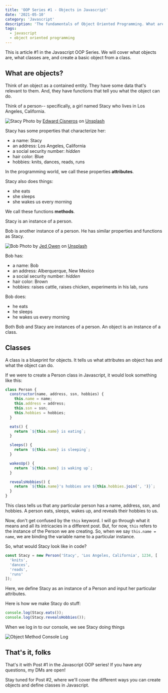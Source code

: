 ```yaml
---
title: 'OOP Series #1 - Objects in Javascript'
date: '2021-05-10'
category: 'Javascript'
description: 'The fundamentals of Object Oriented Programming. What are objects? What are classes? Create a basic object from a class.'
tags:
  - javascript
  - object oriented programming
---
```


This is article #1 in the Javascript OOP Series. We will cover what objects are, what classes are, and create a basic object from a class.

## What are objects?

Think of an object as a contained entity. They have some data that's relevant to them. And, they have functions that tell you what the object can do.

Think of a person-- specifically, a girl named Stacy who lives in Los Angeles, California.

![Stacy](/postImages/stacy-oop-1.png)
Photo by <a href="https://unsplash.com/@everythingcaptured?utm_source=unsplash&utm_medium=referral&utm_content=creditCopyText">Edward Cisneros</a> on <a href="https://unsplash.com/s/photos/woman?utm_source=unsplash&utm_medium=referral&utm_content=creditCopyText">Unsplash</a>

Stacy has some properties that characterize her:

- a name: Stacy
- an address: Los Angeles, California
- a social security number: _hidden_
- hair color: Blue
- hobbies: knits, dances, reads, runs

In the programming world, we call these properties **attributes**.

Stacy also does things:

- she eats
- she sleeps
- she wakes us every morning

We call these functions **methods**.

Stacy is an instance of a person.

Bob is another instance of a person. He has similar properties and functions as Stacy.

![Bob](/postImages/bob-oop-1.png)
Photo by <a href="https://unsplash.com/@jediahowen?utm_source=unsplash&utm_medium=referral&utm_content=creditCopyText">Jed Owen</a> on <a href="https://unsplash.com/s/photos/farmer?utm_source=unsplash&utm_medium=referral&utm_content=creditCopyText">Unsplash</a>

Bob has:

- a name: Bob
- an address: Alberquerque, New Mexico
- a social security number: _hidden_
- hair color: Brown
- hobbies: raises cattle, raises chicken, experiments in his lab, runs

Bob does:

- he eats
- he sleeps
- he wakes us every morning

Both Bob and Stacy are instances of a person. An object is an instance of a class.

## Classes

A class is a blueprint for objects. It tells us what attributes an object has and what the object can do.

If we were to create a Person class in Javascript, it would look something like this:

```jsx
class Person {
  constructor(name, address, ssn, hobbies) {
    this.name = name;
    this.address = address;
    this.ssn = ssn;
    this.hobbies = hobbies;
  }

  eats() {
    return `${this.name} is eating`;
  }

  sleeps() {
    return `${this.name} is sleeping`;
  }

  wakesUp() {
    return `${this.name} is waking up`;
  }

  revealsHobbies() {
    return `${this.name}'s hobbies are ${this.hobbies.join(', ')}`;
  }
}
```

This class tells us that any particular person has a name, address, ssn, and hobbies. A person eats, sleeps, wakes up, and reveals their hobbies to us.

Now, don't get confused by the `this` keyword. I will go through what it means and all its intricacies in a different post. But, for now, `this` refers to the instance of the Person we are creating. So, when we say `this.name = name`, we are binding the variable name to a particular instance.

So, what would Stacy look like in code?

```jsx
const Stacy = new Person('Stacy', 'Los Angeles, California', 1234, [
  'knits',
  'dances',
  'reads',
  'runs'
]);
```

Here, we define Stacy as an instance of a Person and input her particular attributes.

Here is how we make Stacy do stuff:

```jsx
console.log(Stacy.eats());
console.log(Stacy.revealsHobbies());
```

When we log in to our console, we see Stacy doing things

![Object Method Console Log](/postImages/stacy-object-console-log.png)

## That's it, folks

That's it with Post #1 in the Javascript OOP series! If you have any questions, my DMs are open!

Stay tuned for Post #2, where we'll cover the different ways you can create objects and define classes in Javascript.

